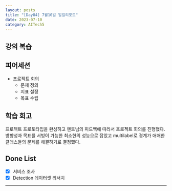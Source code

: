 ```yaml
---
layout: posts
title: "[Day84] 7월10일 일일리포트"
date: 2023-07-10
category: AITech5
---
```


## 강의 복습

## 피어세션

- 프로젝트 회의
    - 문제 정의
    - 지표 설정
    - 목표 수립

## 학습 회고

프로젝트 프로토타입을 완성하고 멘토님의 피드백에 따라서 프로젝트 회의를 진행했다. 방향성과 목표를 서빙이 가능한 최소한의 성능으로 잡았고 multilabel로 경계가 애매한 클래스들의 문제를 해결하기로 결정했다. 

## Done List

- [x]  서비스 조사
- [x]  Detection 데이터셋 리서치
---
